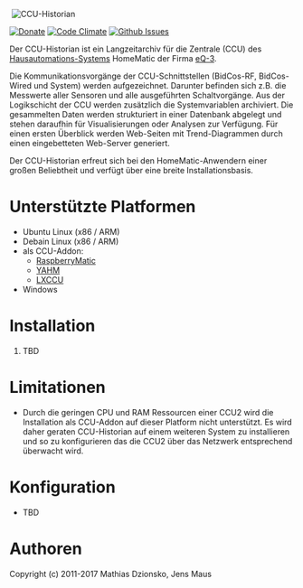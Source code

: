 &nbsp;![CCU-Historian](https://github.com/mdzio/ccu-historian/raw/master/doc/ccu-historian-logo.png)

[![Donate](https://img.shields.io/badge/Donate-PayPal-green.svg)](https://www.paypal.com/cgi-bin/webscr?cmd=_s-xclick&hosted_button_id=SF4BR9ZE2JUBS)
[![Code Climate](https://codeclimate.com/github/mdzio/cuxd/badges/gpa.svg)](https://codeclimate.com/github/mdzio/ccu-historian)
[![Github Issues](http://githubbadges.herokuapp.com/mdzio/ccu-historian/issues.svg)](https://github.com/mdzio/ccu-historian/issues)

Der CCU-Historian ist ein Langzeitarchiv für die Zentrale (CCU) des [Hausautomations-Systems](http://de.wikipedia.org/wiki/Hausautomation) HomeMatic der Firma [eQ-3](http://www.eq-3.de/).

Die Kommunikationsvorgänge der CCU-Schnittstellen (BidCos-RF, BidCos-Wired und System) werden aufgezeichnet. Darunter befinden sich z.B. die Messwerte aller Sensoren und alle ausgeführten Schaltvorgänge. Aus der Logikschicht der CCU werden zusätzlich die Systemvariablen archiviert. Die gesammelten Daten werden strukturiert in einer Datenbank abgelegt und stehen daraufhin für Visualisierungen oder Analysen zur Verfügung. Für einen ersten Überblick werden Web-Seiten mit Trend-Diagrammen durch einen eingebetteten Web-Server generiert.

Der CCU-Historian erfreut sich bei den HomeMatic-Anwendern einer großen Beliebtheit und verfügt über eine breite Installationsbasis.

# Unterstützte Platformen
* Ubuntu Linux (x86 / ARM)
* Debain Linux (x86 / ARM)
* als CCU-Addon:
  * [RaspberryMatic](https://github.com/jens-maus/RaspberryMatic)
  * [YAHM](https://github.com/leonsio/YAHM)
  * [LXCCU](http://www.lxccu.com/)
* Windows

# Installation
1. TBD

# Limitationen
* Durch die geringen CPU und RAM Ressourcen einer CCU2 wird die Installation als CCU-Addon auf dieser Platform nicht unterstützt. Es wird daher geraten CCU-Historian auf einem weiteren System zu installieren und so zu konfigurieren das die CCU2 über das Netzwerk entsprechend überwacht wird.

# Konfiguration
* TBD

# Authoren
Copyright (c) 2011-2017 Mathias Dzionsko, Jens Maus
